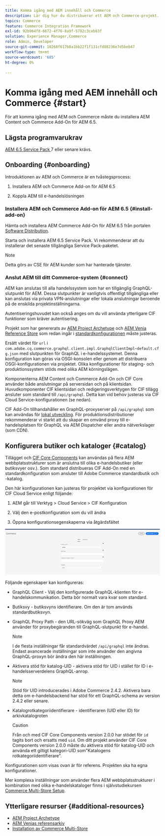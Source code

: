 ```yaml
---
title: Komma igång med AEM innehåll och Commerce
description: Lär dig hur du distribuerar ett AEM och Commerce-projekt.
topics: Commerce
feature: Commerce Integration Framework
exl-id: 92b964f8-6672-4f76-8a9f-5782c3ceb83f
solution: Experience Manager,Commerce
role: Admin, Developer
source-git-commit: 10268f617b8a1bb22f1f131cfd88236e7d5beb47
workflow-type: tm+mt
source-wordcount: '685'
ht-degree: 0%

---
```


# Komma igång med AEM innehåll och Commerce {#start}

För att komma igång med AEM och Commerce måste du installera AEM Content och Commerce Add-On för AEM 6.5.

## Lägsta programvarukrav

[AEM 6.5 Service Pack ](https://experience.adobe.com/#/downloads/content/software-distribution/en/aem.html) 7 eller senare krävs.

## Onboarding {#onboarding}

Introduktionen av AEM och Commerce är en tvåstegsprocess:

1. Installera AEM och Commerce Add-on för AEM 6.5

2. Koppla AEM till e-handelslösningen

### Installera AEM och Commerce Add-on för AEM 6.5 {#install-add-on}

Hämta och installera AEM Commerce Add-On för AEM 6.5 från portalen [Software Distribution](https://experience.adobe.com/#/downloads/content/software-distribution/en/aem.html).

Starta och installera AEM 6.5 Service Pack. Vi rekommenderar att du installerar det senaste tillgängliga Service Pack-paketet.

>[!NOTE]
>
>Detta görs av CSE för AEM kunder som har hanterade tjänster.

### Anslut AEM till ditt Commerce-system {#connect}

AEM kan anslutas till alla handelssystem som har en tillgänglig GraphQL-slutpunkt för AEM. Dessa slutpunkter är vanligtvis offentligt tillgängliga eller kan anslutas via privata VPN-anslutningar eller lokala anslutningar beroende på de enskilda projektinställningarna.

Autentiseringshuvudet kan också anges om du vill använda ytterligare CIF funktioner som kräver autentisering.

Projekt som har genererats av [AEM Project Archetype](https://github.com/adobe/aem-project-archetype) och [AEM Venia Reference Store](https://github.com/adobe/aem-cif-guides-venia) som redan ingår i [standardkonfigurationen](https://github.com/adobe/aem-cif-guides-venia/blob/main/ui.config/src/main/content/jcr_root/apps/venia/osgiconfig/config/com.adobe.cq.commerce.graphql.client.impl.GraphqlClientImpl~default.cfg.json) måste justeras.

Ersätt värdet för `url` i `com.adobe.cq.commerce.graphql.client.impl.GraphqlClientImpl~default.cfg.json` med slutpunkten för GraphQL i e-handelssystemet. Denna konfiguration kan göras via OSGI-konsolen eller genom att distribuera OSGI-konfigurationen via projektet. Olika konfigurationer för staging- och produktionssystem stöds med olika AEM körningslägen.

Komponenterna AEM Content och Commerce Add-On och CIF Core använder både anslutningar på serversidan och på klientsidan. Huvudkomponenter CIF klientsidan och redigeringsverktygen för CIF tillägg ansluter som standard till `/api/graphql`. Detta kan vid behov justeras via CIF Cloud Service-konfigurationen (se nedan).

CIF Add-On tillhandahåller en GraphQL-proxyserver på `/api/graphql` som kan användas för [lokal utveckling](develop.md). För produktionsdistributioner rekommenderar vi starkt att du skapar en omvänd proxy till e-handelsplatsen för GraphQL via AEM Dispatcher eller andra nätverkslager (som CDN).

## Konfigurera butiker och kataloger {#catalog}

Tillägget och [CIF Core Components](https://github.com/adobe/aem-core-cif-components) kan användas på flera AEM webbplatsstrukturer som är anslutna till olika e-handelsbutiker (eller butiksvyer osv.). Som standard distribueras CIF Add-On med en standardkonfiguration som ansluter till Adobe Commerce standardbutik och -katalog.

Den här konfigurationen kan justeras för projektet via konfigurationen för CIF Cloud Service enligt följande:

1. AEM går till Verktyg > Cloud Service > CIF Konfiguration

2. Välj den e-postkonfiguration som du vill ändra

3. Öppna konfigurationsegenskaperna via åtgärdsfältet

![Konfiguration CIF Cloud Service](/help/commerce/cif/assets/cif-cloud-service-config.png)

Följande egenskaper kan konfigureras:

- GraphQL Client - Välj den konfigurerade GraphQL-klienten för e-handelskommunikation. Detta bör normalt vara kvar som standard.
- Butiksvy - butiksvyns identifierare. Om den är tom används standardbutiksvyn.
- GraphQL Proxy Path - den URL-sökväg som GraphQL Proxy AEM använder för proxybegäranden till GraphQL-slutpunkt för e-handel.

  >[!NOTE]
  >
  >I de flesta inställningar får standardvärdet `/api/graphql` inte ändras. Endast avancerade inställningar som inte använder den angivna GraphQL-proxyn bör ändra den här inställningen.

- Aktivera stöd för katalog-UID - aktivera stöd för UID i stället för ID i e-handelsserverdelens GraphQL-anrop.

  >[!NOTE]
  >
  >Stöd för UID introducerades i Adobe Commerce 2.4.2. Aktivera bara detta om e-handelsbackend har stöd för ett GraphQL-schema av version 2.4.2 eller senare.

- Katalogrotkategoriidentifierare - identifieraren (UID eller ID) för arkivkatalogroten

  >[!CAUTION]
  >
  >Från och med CIF Core Components version 2.0.0 har stödet för `id` tagits bort och ersatts med `uid`. Om ditt projekt använder CIF Core Components version 2.0.0 måste du aktivera stöd för katalog-UID och använda ett giltigt kategori-UID som&quot;Katalogens rotkategoriidentifierare&quot;.

Konfigurationen som visas ovan är för referens. Projekten ska ha egna konfigurationer.

Mer komplexa inställningar som använder flera AEM webbplatsstrukturer i kombination med olika e-handelskataloger finns i självstudiekursen [Commerce Multi-Store Setup](configuring/multi-store-setup.md).

## Ytterligare resurser {#additional-resources}

- [AEM Project Archetype](https://github.com/adobe/aem-project-archetype)
- [AEM Venias referensarkiv](https://github.com/adobe/aem-cif-guides-venia)
- [Installation av Commerce Multi-Store](configuring/multi-store-setup.md)

